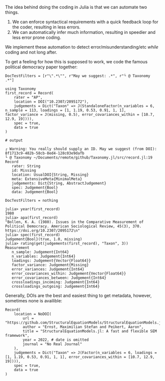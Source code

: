 The idea behind doing the coding in Julia is that we can automate two things.

1. We can enforce syntactical requirements with a quick feedback loop for the coder, resulting in less errors.
2. We can automatically infer much information, resulting in speedier and less error prone coding.

We implement these automation to detect error/misunderstanding/etc *while* coding and not long after.

To get a feeling for how this is supposed to work, we code the famous political democracy paper together:

```@meta
DocTestFilters = [r"\".*\"", r"May we suggest: .*", r"└ @ Taxonomy .*"]
```

```jldoctest first
using Taxonomy 
first_record = Record(
    rater = "AP",
    location = DOI("10.2307/2095172"),
    judgements = Dict("Taxon" => J(StandaloneFactor(n_variables = 6, n_sample = 113, loadings = [1, 1.19, 0.53, 0.91, 1, 1], factor_variance = J(missing, 0.5), error_covariances_within = [10.7, 12.9, 19]))),
    spec = true,
    data = true
)

# output

┌ Warning: You really should supply an ID. May we suggest (from DOI): 8f1713c9-482b-58cb-8ed4-128c03e9dafb
└ @ Taxonomy ~/Documents/remote/github/Taxonomy.jl/src/record.jl:19
Record
   rater: String
   id: Missing
   location: UsualDOI{String, Missing}
   meta: ExtensiveMeta{MinimalMeta}
   judgements: Dict{String, AbstractJudgement}
   spec: Judgement{Bool}
   data: Judgement{Bool}

```

```@meta
DocTestFilters = nothing
```

```jldoctest first
julia> year(first_record)
1980
julia> apa(first_record)
"Bollen, K. A. (1980). Issues in the Comparative Measurement of Political Democracy. American Sociological Review, 45(3), 370. https://doi.org/10.2307/2095172\n"
julia> spec(first_record)
Judgement{Bool}(true, 1.0, missing)
julia> rating(get(judgements(first_record), "Taxon", 3))
Measurement
   n_sample: Judgement{Int64}
   n_variables: Judgement{Int64}
   loadings: Judgement{Vector{Float64}}
   factor_variance: Judgement{Missing}
   error_variances: Judgement{Int64}
   error_covariances_within: Judgement{Vector{Float64}}
   error_covariances_between: Judgement{Int64}
   crossloadings_incoming: Judgement{Int64}
   crossloadings_outgoing: Judgement{Int64}
```

Generally, DOIs are the best and easiest thing to get metadata, however, sometimes none is availible:

```
Record(
    location = NoDOI(
        url = "https://github.com/StructuralEquationModels/StructuralEquationModels.jl",
        author = "Ernst, Maximilian Stefan and Peikert, Aaron",
        title = "StructuralEquationModels.jl: A fast and flexible SEM framework",
        year = 2022, # date is omitted
        journal = "No Real Journal"
    ),
    judgements = Dict("Taxon" => J(Factor(n_variables = 6, loadings = [1, 1.19, 0.53, 0.91, 1, 1], error_covariances_within = [10.7, 12.9, 19]))),
    spec = true,
    data = true
)
```